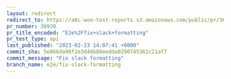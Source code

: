 ```yaml
---
layout: redirect
redirect_to: https://a8c-woo-test-reports.s3.amazonaws.com/public/pr/36930/api/index.html
pr_number: 36930
pr_title_encoded: "E2e%2Ffix+slack+formatting"
pr_test_type: api
last_published: "2023-02-23 14:07:41 +0000"
commit_sha: 5e866da98f2e3d44b88eedda0290745361c21af7
commit_message: "Fix slack formatting"
branch_name: e2e/fix-slack-formatting
---
```

